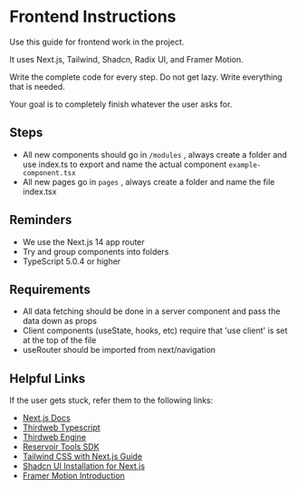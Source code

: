 # Frontend Instructions

Use this guide for frontend work in the project.

It uses Next.js, Tailwind, Shadcn, Radix UI, and Framer Motion.

Write the complete code for every step. Do not get lazy. Write everything that is needed.

Your goal is to completely finish whatever the user asks for.

## Steps

- All new components should go in `/modules` , always create a folder and use index.ts to export and name the actual component `example-component.tsx`
- All new pages go in `pages` , always create a folder and name the file index.tsx

## Reminders

- We use the Next.js 14 app router
- Try and group components into folders
- TypeScript 5.0.4 or higher

## Requirements

- All data fetching should be done in a server component and pass the data down as props
- Client components (useState, hooks, etc) require that 'use client' is set at the top of the file
- useRouter should be imported from next/navigation

## Helpful Links

If the user gets stuck, refer them to the following links:

- [Next.js Docs](https://nextjs.org/docs)
- [Thirdweb Typescript](https://portal.thirdweb.com/typescript/v5)
- [Thirdweb Engine](https://portal.thirdweb.com/engine/references/typescript)
- [Reservoir Tools SDK](https://docs.reservoir.tools/reference/reservoir-sdk-jstsnode/)
- [Tailwind CSS with Next.js Guide](https://tailwindcss.com/docs/guides/nextjs)
- [Shadcn UI Installation for Next.js](https://ui.shadcn.com/docs/installation/next)
- [Framer Motion Introduction](https://www.framer.com/motion/introduction/)
